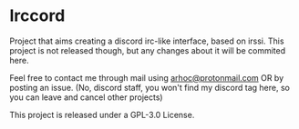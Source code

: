 # Irccord
Project that aims creating a discord irc-like interface, based on irssi.
This project is not released though, but any changes about it will be commited here.

Feel free to contact me through mail using arhoc@protonmail.com OR by posting an issue.
(No, discord staff, you won't find my discord tag here, so you can leave and cancel other projects)

This project is released under a GPL-3.0 License.
